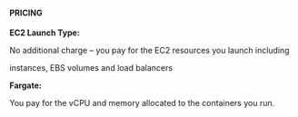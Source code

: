 #### PRICING


**EC2 Launch Type:**


No additional charge – you pay for the EC2 resources you launch including

instances, EBS volumes and load balancers


**Fargate:**


You pay for the vCPU and memory allocated to the containers you run.

